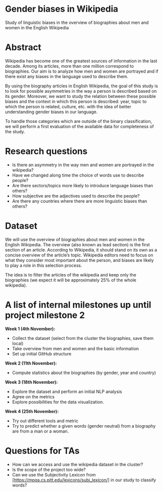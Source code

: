 # Gender biases in Wikipedia
Study of linguistic biases in the overview of biographies about men and women in the English Wikipedia

# Abstract
Wikipedia has become one of the greatest sources of information in the last decade. Among its articles, more than one million correspond to biographies. Our aim is to analyze how men and women are portrayed and if there exist any biases in the language used to describe them.  

By using the biography articles in English Wikipedia, the goal of this study is to look for possible asymmetries in the way a person is described based on its gender. Moreover, we want to study the relation between these possible biases and the context in which this person is described: year, topic to which the person is related, culture, etc. with the idea of better understanding gender biases in our language.

To handle those categories which are outside of the binary classification, we will perform a first evaluation of the available data for completeness of the study.

# Research questions
- Is there an asymmetry in the way men and women are portrayed in the wikipedia?
- Have we changed along time the choice of words use to describe people?
- Are there sectors/topics more likely to introduce language biases than others?
- How subjective are the adjectives used to describe the people?
- Are there any countries where there are more linguistic biases than others?


# Dataset
We will use the overview of biographies about men and women in the English Wikipedia. The overview (also known as lead section) is the first section of an article. According to Wikipedia, it should stand on its own as a concise overview of the article’s topic. Wikipedia editors need to focus on what they consider most important about the person, and biases are likely to play a role in this selection process.

The idea is to filter the articles of the wikipedia and keep only the biographies (we expect it will be approximately 25% of the whole wikipedia).


# A list of internal milestones up until project milestone 2
**Week 1 (4th November):**

- Collect the dataset (select from the cluster the biographies, save them local)
- Take overview from men and women and the basic information
- Set up initial GitHub structure

**Week 2 (11th November):**

- Compute statistics about the biographies (by gender, year and country)

**Week 3 (18th November):**

- Explore the dataset and perform an initial NLP analysis
- Agree on the metrics
- Explore possibilities for the data visualization.

**Week 4 (25th November):**

- Try out different tools and metric
- Try to predict whether a given words (gender neutral) from a biography are from a man or a woman.


# Questions for TAs
* How can we access and use the wikipedia dataset in the cluster?
* Is the scope of the project too wide? 
* Can we use the Subjectivity Lexicon from [https://mpqa.cs.pitt.edu/lexicons/subj_lexicon/] in our study to classify words? 

